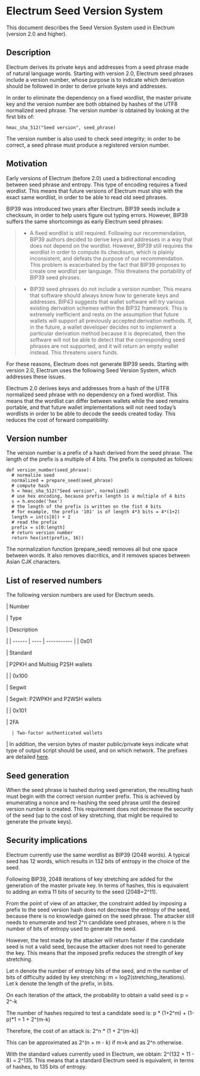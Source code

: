 # Electrum Seed Version System

This document describes the Seed Version System used in Electrum
(version 2.0 and higher).

## Description

Electrum derives its private keys and addresses from a seed phrase
made of natural language words. Starting with version 2.0, Electrum
seed phrases include a version number, whose purpose is to indicate
which derivation should be followed in order to derive private keys
and addresses.

In order to eliminate the dependency on a fixed wordlist, the master
private key and the version number are both obtained by hashes of the
UTF8 normalized seed phrase. The version number is obtained by looking
at the first bits of:

```
hmac_sha_512("Seed version", seed_phrase)
```

The version number is also used to check seed integrity; in order to
be correct, a seed phrase must produce a registered version number.

## Motivation

Early versions of Electrum (before 2.0) used a bidirectional encoding
between seed phrase and entropy. This type of encoding requires a
fixed wordlist. This means that future versions of Electrum must ship
with the exact same wordlist, in order to be able to read old seed
phrases.

BIP39 was introduced two years after Electrum. BIP39 seeds include a
checksum, in order to help users figure out typing errors. However,
BIP39 suffers the same shortcomings as early Electrum seed phrases:

> 
> * A fixed wordlist is still required. Following our recommendation,
> BIP39 authors decided to derive keys and addresses in a way that
> does not depend on the wordlist. However, BIP39 still requires the
> wordlist in order to compute its checksum, which is plainly
> inconsistent, and defeats the purpose of our recommendation. This
> problem is exacerbated by the fact that BIP39 proposes to create
> one wordlist per language. This threatens the portability of BIP39
> seed phrases.


> * BIP39 seed phrases do not include a version number. This means that
> software should always know how to generate keys and
> addresses. BIP43 suggests that wallet software will try various
> existing derivation schemes within the BIP32 framework. This is
> extremely inefficient and rests on the assumption that future
> wallets will support all previously accepted derivation
> methods. If, in the future, a wallet developer decides not to
> implement a particular derivation method because it is deprecated,
> then the software will not be able to detect that the corresponding
> seed phrases are not supported, and it will return an empty wallet
> instead. This threatens users funds.

For these reasons, Electrum does not generate BIP39 seeds. Starting
with version 2.0, Electrum uses the following Seed Version System,
which addresses these issues.

Electrum 2.0 derives keys and addresses from a hash of the UTF8
normalized seed phrase with no dependency on a fixed wordlist.
This means that the wordlist can differ between wallets while the seed remains
portable, and that future wallet implementations will not need
today’s wordlists in order to be able to decode the seeds
created today. This reduces the cost of forward compatibility.

## Version number

The version number is a prefix of a hash derived from the seed
phrase. The length of the prefix is a multiple of 4 bits. The prefix
is computed as follows:

```
def version_number(seed_phrase):
  # normalize seed
  normalized = prepare_seed(seed_phrase)
  # compute hash
  h = hmac_sha_512("Seed version", normalized)
  # use hex encoding, because prefix length is a multiple of 4 bits
  s = h.encode('hex')
  # the length of the prefix is written on the fist 4 bits
  # for example, the prefix '101' is of length 4*3 bits = 4*(1+2)
  length = int(s[0]) + 2
  # read the prefix
  prefix = s[0:length]
  # return version number
  return hex(int(prefix, 16))
```

The normalization function (prepare_seed) removes all but one space
between words. It also removes diacritics, and it removes spaces
between Asian CJK characters.

## List of reserved numbers

The following version numbers are used for Electrum seeds.

| Number

 | Type

 | Description

 |
| ------ | ---- | ----------- |
| 0x01

   | Standard

 | P2PKH and Multisig P2SH wallets

 |
| 0x100

  | Segwit

   | Segwit: P2WPKH and P2WSH wallets

 |
| 0x101

  | 2FA

      | Two-factor authenticated wallets

 |
In addition, the version bytes of master public/private keys indicate
what type of output script should be used, and on which network. The
prefixes are detailed [here](xpub_version_bytes.html).

## Seed generation

When the seed phrase is hashed during seed generation, the resulting hash must
begin with the correct version number prefix. This is achieved by enumerating a
nonce and re-hashing the seed phrase until the desired version number is
created. This requirement does not decrease the security of the seed (up to the
cost of key stretching, that might be required to generate the private keys).

## Security implications

Electrum currently use the same wordlist as BIP39 (2048 words). A
typical seed has 12 words, which results in 132 bits of entropy in the
choice of the seed.

Following BIP39, 2048 iterations of key stretching are added for the
generation of the master private key. In terms of hashes, this is
equivalent to adding an extra 11 bits of security to the seed
(2048=2^11).

From the point of view of an attacker, the constraint added by
imposing a prefix to the seed version hash does not decrease the
entropy of the seed, because there is no knowledge gained on the seed
phrase. The attacker still needs to enumerate and test 2^n candidate
seed phrases, where n is the number of bits of entropy used to
generate the seed.

However, the test made by the attacker will return faster if the
candidate seed is not a valid seed, because the attacker does not need
to generate the key. This means that the imposed prefix reduces the
strength of key stretching.

Let n denote the number of entropy bits of the seed, and m the number
of bits of difficulty added by key stretching: m =
log2(stretching_iterations). Let k denote the length of the prefix, in
bits.

On each iteration of the attack, the probability to obtain a valid seed is p = 2^-k

The number of hashes required to test a candidate seed is: p \* (1+2^m) + (1-p)\*1 = 1 + 2^(m-k)

Therefore, the cost of an attack is: 2^n \* (1 + 2^(m-k))

This can be approximated as 2^(n + m - k) if m>k and as 2^n otherwise.

With the standard values currently used in Electrum, we obtain:
2^(132 + 11 - 8) = 2^135. This means that a standard Electrum seed
is equivalent, in terms of hashes, to 135 bits of entropy.
